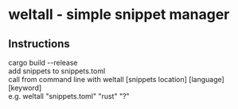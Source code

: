 # weltall - simple snippet manager

## Instructions

cargo build --release  
add snippets to snippets.toml  
call from command line with weltall [snippets location] [language] [keyword]  
e.g. weltall "snippets.toml" "rust" "?"

